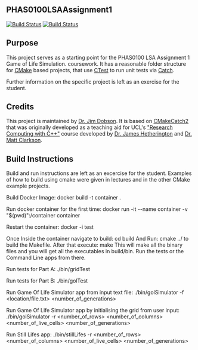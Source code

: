 PHAS0100LSAAssignment1
------------------

[![Build Status](https://travis-ci.com/[USERNAME]/PHAS0100LSAAssignment1.svg?branch=master)](https://travis-ci.com/[USERNAME]/PHAS0100LSAAssignment1)
[![Build Status](https://ci.appveyor.com/api/projects/status/[APPVEYOR_ID]/branch/master)](https://ci.appveyor.com/project/[USERNAME]/PHAS0100LSAAssignment1)


Purpose
-------

This project serves as a starting point for the PHAS0100 LSA Assignment 1 Game of Life Simulation. coursework. It has a reasonable folder structure for [CMake](https://cmake.org/) based projects,
that use [CTest](https://cmake.org/) to run unit tests via [Catch](https://github.com/catchorg/Catch2). 

Further information on the specific project is left as an exercise for the student.


Credits
-------

This project is maintained by [Dr. Jim Dobson](https://www.ucl.ac.uk/physics-astronomy/people/dr-jim-dobson). It is based on [CMakeCatch2](https://github.com/UCL/CMakeCatch2.git) that was originally developed as a teaching aid for UCL's ["Research Computing with C++"](http://rits.github-pages.ucl.ac.uk/research-computing-with-cpp/)
course developed by [Dr. James Hetherington](http://www.ucl.ac.uk/research-it-services/people/james)
and [Dr. Matt Clarkson](https://iris.ucl.ac.uk/iris/browse/profile?upi=MJCLA42).


Build Instructions
------------------

Build and run instructions are left as an excercise for the student. Examples of how to build using cmake were given in lectures and in the other CMake example projects. 

Build Docker Image:
docker build -t container .

Run docker container for the first time:
docker run -it --name container -v "$(pwd)":/container container

Restart the container:
docker -i test

Once Inside the container navigate to build:
cd build 
And Run:
cmake ../
to build the Makefile. After that execute:
make
This will make all the binary files and you will get all the executables in build/bin.
Run the tests or the Command Line apps from there.

Run tests for Part A:
./bin/gridTest

Run tests for Part B:
./bin/golTest

Run Game Of Life Simulator app from input text file:
./bin/golSimulator -f <location/file.txt> <number_of_generations>

Run Game Of Life Simulator app by initialising the grid from user input:
./bin/golSimulator -r <number_of_rows> <number_of_columns> <number_of_live_cells> <number_of_generations>

Run Still Lifes app:
./bin/stillLifes -r <number_of_rows> <number_of_columns> <number_of_live_cells> <number_of_generations>